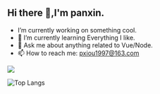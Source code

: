 ## Hi there 👋,I'm panxin.

-  I’m currently working on something cool.
- 🌱 I’m currently learning Everything I like.
- :sunflower: Ask me about anything related to Vue/Node.
- 📫 How to reach me: pxiou1997@163.com

![](https://github-readme-stats.vercel.app/api?username=pxbtf&show_icons=true&theme=transparent)

![Top Langs](https://github-readme-stats.vercel.app/api/top-langs/?username=pxbtf&layout=compact&theme=tokyonight)

<!---
pxbtf/pxbtf is a ✨ special ✨ repository because its `README.md` (this file) appears on your GitHub profile.
You can click the Preview link to take a look at your changes.
--->

